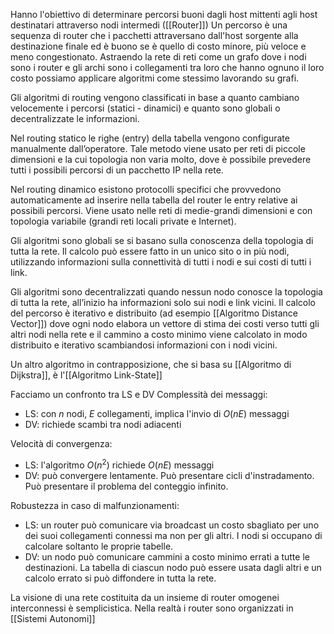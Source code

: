 Hanno l'obiettivo di determinare percorsi buoni dagli host mittenti agli host destinatari attraverso nodi intermedi ([[Router]])
Un percorso è una sequenza di router che i pacchetti attraversano dall'host sorgente alla destinazione finale ed è buono se è quello di costo minore, più veloce e meno congestionato.
Astraendo la rete di reti come un grafo dove i nodi sono i router e gli archi sono i collegamenti tra loro che hanno ognuno il loro costo possiamo applicare algoritmi come stessimo lavorando su grafi.

Gli algoritmi di routing vengono classificati in base a quanto cambiano velocemente i percorsi (statici - dinamici) e quanto sono globali o decentralizzate le informazioni.

Nel routing statico le righe (entry) della tabella vengono configurate manualmente dall’operatore. Tale metodo viene usato per reti di piccole dimensioni e la cui topologia non varia molto, dove è possibile prevedere tutti i possibili percorsi di un pacchetto IP nella rete.

Nel routing dinamico esistono protocolli specifici che provvedono automaticamente ad inserire nella tabella del router le entry relative ai possibili percorsi. Viene usato nelle reti di medie-grandi dimensioni e con topologia variabile (grandi reti locali private e Internet).

Gli algoritmi sono globali se si basano sulla conoscenza della topologia di tutta la rete. Il calcolo può essere fatto in un unico sito o in più nodi, utilizzando informazioni sulla connettività di tutti i nodi e sui costi di tutti i link.

Gli algoritmi sono decentralizzati quando nessun nodo conosce la topologia di tutta la rete, all’inizio ha informazioni solo sui nodi e link vicini. Il calcolo del percorso è iterativo e distribuito (ad esempio [[Algoritmo Distance Vector]]) dove ogni nodo elabora un vettore di stima dei costi verso tutti gli altri nodi nella rete e il cammino a costo minimo viene calcolato in modo distribuito e iterativo scambiandosi informazioni con i nodi vicini.

Un altro algoritmo in contrapposizione, che si basa su [[Algoritmo di Dijkstra]], è l'[[Algoritmo Link-State]]

Facciamo un confronto tra LS e DV
Complessità dei messaggi:
- LS: con $n$ nodi, $E$ collegamenti, implica l'invio di $O(nE)$ messaggi
- DV: richiede scambi tra nodi adiacenti

Velocità di convergenza:
- LS: l'algoritmo $O(n^2)$ richiede $O(nE)$ messaggi
- DV: può convergere lentamente. Può presentare cicli d'instradamento. Può presentare il problema del conteggio infinito.

Robustezza in caso di malfunzionamenti:
- LS: un router può comunicare via broadcast un costo sbagliato per uno dei suoi collegamenti connessi ma non per gli altri. I nodi si occupano di calcolare soltanto le proprie tabelle.
- DV: un nodo può comunicare cammini a costo minimo errati a tutte le destinazioni. La tabella di ciascun nodo può essere usata dagli altri e un calcolo errato si può diffondere in tutta la rete.

La visione di una rete costituita da un insieme di router omogenei interconnessi è semplicistica. Nella realtà i router sono organizzati in [[Sistemi Autonomi]]